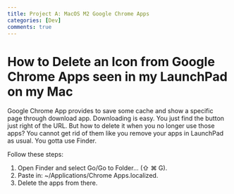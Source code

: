 ```yaml
---
title: Project A: MacOS M2 Google Chrome Apps
categories: [Dev]
comments: true
---
```



# How to Delete an Icon from Google Chrome Apps seen in my LaunchPad on my Mac


Google Chrome App provides to save some cache and show a specific page through download app.
Downloading is easy. You just find the button just right of the URL.
But how to delete it when you no longer use those apps? 
You cannot get rid of them like you remove your apps in LaunchPad as usual.
You gotta use Finder.

Follow these steps:
1. Open Finder and select Go/Go to Folder... (⇧ ⌘ G).
2. Paste in: ~/Applications/Chrome Apps.localized.
3. Delete the apps from there.

